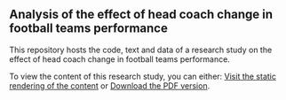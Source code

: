## Analysis of the effect of head coach change in football teams performance

This repository hosts the code, text and data of a research study on the effect of head coach change in football teams performance.

To view the content of this research study, you can either:
[Visit the static rendering of the content](https://mathisdrn.github.io/head_coach_dismissal/) or [Download the PDF version](https://mathisdrn.github.io/head_coach_dismissal/exports/head_coach_dismissal.pdf).